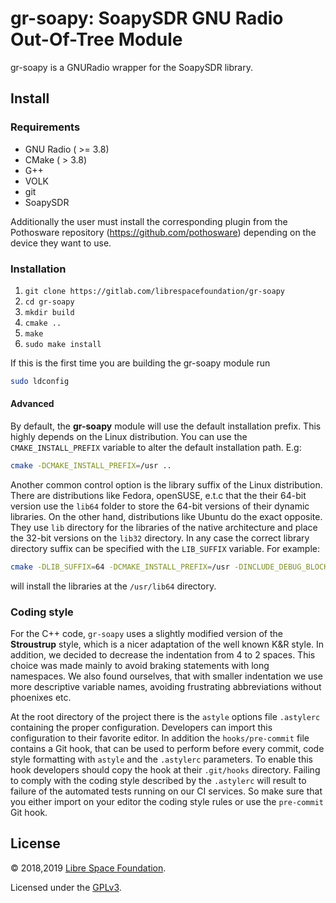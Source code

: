 # gr-soapy: SoapySDR GNU Radio Out-Of-Tree Module
gr-soapy is a GNURadio wrapper for the SoapySDR library.

## Install

### Requirements
* GNU Radio ( >= 3.8)
* CMake ( > 3.8)
* G++
* VOLK
* git
* SoapySDR

Additionally the user must install the corresponding plugin from
the Pothosware repository (https://github.com/pothosware) depending
on the device they want to use.

### Installation

1. `git clone https://gitlab.com/librespacefoundation/gr-soapy`
2. `cd gr-soapy`
3. `mkdir build`
4. `cmake ..`
5. `make`
6. `sudo make install`

If this is the first time you are building the gr-soapy module run
```bash
sudo ldconfig
```

#### Advanced
By default, the **gr-soapy** module will use the default installation prefix.
This highly depends on the Linux distribution. You can use the `CMAKE_INSTALL_PREFIX`
variable to alter the default installation path.
E.g:

```bash
cmake -DCMAKE_INSTALL_PREFIX=/usr ..
```


Another common control option is the library suffix of the Linux distribution.
There are distributions like Fedora, openSUSE, e.t.c that the their 64-bit version
use the `lib64` folder to store the 64-bit versions of their dynamic libraries.
On the other hand, distributions like Ubuntu do the exact opposite. They use
`lib` directory for the libraries of the native architecture and place the 32-bit versions
on the `lib32` directory. In any case the correct library directory suffix
can be specified with the `LIB_SUFFIX` variable. For example:

```bash
cmake -DLIB_SUFFIX=64 -DCMAKE_INSTALL_PREFIX=/usr -DINCLUDE_DEBUG_BLOCKS=OFF ..
```

will install the libraries at the `/usr/lib64` directory.

### Coding style
For the C++ code, `gr-soapy` uses a slightly modified version of the 
**Stroustrup** style, which is a nicer adaptation of the well known K&R style.
In addition, we decided to decrease the indentation from 4 to 2 spaces.
This choice was made mainly to avoid braking statements with long namespaces.
We also found ourselves, that with smaller indentation we use more descriptive
variable names, avoiding frustrating abbreviations without phoenixes etc. 

At the root directory of the project there is the `astyle` options 
file `.astylerc` containing the proper configuration.
Developers can import this configuration to their favorite editor. 
In addition the `hooks/pre-commit` file contains a Git hook, 
that can be used to perform before every commit, code style formatting
with `astyle` and the `.astylerc` parameters.
To enable this hook developers should copy the hook at their `.git/hooks` 
directory. 
Failing to comply with the coding style described by the `.astylerc` 
will result to failure of the automated tests running on our CI services. 
So make sure that you either import on your editor the coding style rules 
or use the `pre-commit` Git hook.

## License

&copy; 2018,2019 [Libre Space Foundation](http://librespacefoundation.org).

Licensed under the [GPLv3](LICENSE).
